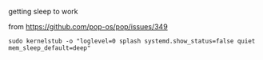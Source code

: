 getting sleep to work

from https://github.com/pop-os/pop/issues/349

    sudo kernelstub -o "loglevel=0 splash systemd.show_status=false quiet mem_sleep_default=deep"
